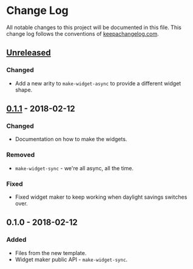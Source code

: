 # Change Log
All notable changes to this project will be documented in this file. This change log follows the conventions of [keepachangelog.com](http://keepachangelog.com/).

## [Unreleased]
### Changed
- Add a new arity to `make-widget-async` to provide a different widget shape.

## [0.1.1] - 2018-02-12
### Changed
- Documentation on how to make the widgets.

### Removed
- `make-widget-sync` - we're all async, all the time.

### Fixed
- Fixed widget maker to keep working when daylight savings switches over.

## 0.1.0 - 2018-02-12
### Added
- Files from the new template.
- Widget maker public API - `make-widget-sync`.

[Unreleased]: https://github.com/your-name/clocumber/compare/0.1.1...HEAD
[0.1.1]: https://github.com/your-name/clocumber/compare/0.1.0...0.1.1
